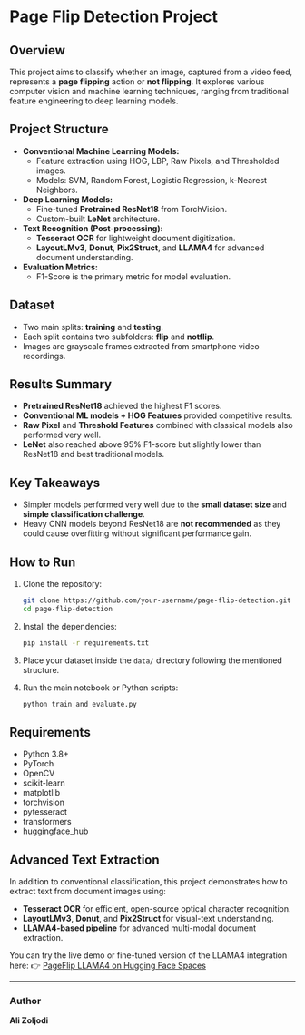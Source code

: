 # Page Flip Detection Project

## Overview
This project aims to classify whether an image, captured from a video feed, represents a **page flipping** action or **not flipping**. It explores various computer vision and machine learning techniques, ranging from traditional feature engineering to deep learning models.

## Project Structure
- **Conventional Machine Learning Models:**
  - Feature extraction using HOG, LBP, Raw Pixels, and Thresholded images.
  - Models: SVM, Random Forest, Logistic Regression, k-Nearest Neighbors.
- **Deep Learning Models:**
  - Fine-tuned **Pretrained ResNet18** from TorchVision.
  - Custom-built **LeNet** architecture.
- **Text Recognition (Post-processing):**
  - **Tesseract OCR** for lightweight document digitization.
  - **LayoutLMv3**, **Donut**, **Pix2Struct**, and **LLAMA4** for advanced document understanding.
- **Evaluation Metrics:**
  - F1-Score is the primary metric for model evaluation.

## Dataset
- Two main splits: **training** and **testing**.
- Each split contains two subfolders: **flip** and **notflip**.
- Images are grayscale frames extracted from smartphone video recordings.

## Results Summary
- **Pretrained ResNet18** achieved the highest F1 scores.
- **Conventional ML models + HOG Features** provided competitive results.
- **Raw Pixel** and **Threshold Features** combined with classical models also performed very well.
- **LeNet** also reached above 95% F1-score but slightly lower than ResNet18 and best traditional models.

## Key Takeaways
- Simpler models performed very well due to the **small dataset size** and **simple classification challenge**.
- Heavy CNN models beyond ResNet18 are **not recommended** as they could cause overfitting without significant performance gain.

## How to Run
1. Clone the repository:
   ```bash
   git clone https://github.com/your-username/page-flip-detection.git
   cd page-flip-detection
   ```

2. Install the dependencies:
   ```bash
   pip install -r requirements.txt
   ```

3. Place your dataset inside the `data/` directory following the mentioned structure.

4. Run the main notebook or Python scripts:
   ```bash
   python train_and_evaluate.py
   ```

## Requirements
- Python 3.8+
- PyTorch
- OpenCV
- scikit-learn
- matplotlib
- torchvision
- pytesseract
- transformers
- huggingface_hub

## Advanced Text Extraction
In addition to conventional classification, this project demonstrates how to extract text from document images using:
- **Tesseract OCR** for efficient, open-source optical character recognition.
- **LayoutLMv3**, **Donut**, and **Pix2Struct** for visual-text understanding.
- **LLAMA4-based pipeline** for advanced multi-modal document extraction.

You can try the live demo or fine-tuned version of the LLAMA4 integration here:
👉 [PageFlip LLAMA4 on Hugging Face Spaces](https://huggingface.co/spaces/alizoljodi/LLM_OCR)

---

### Author
**Ali Zoljodi**
